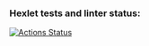### Hexlet tests and linter status:
[![Actions Status](https://github.com/maxheong54/php-project-48/actions/workflows/hexlet-check.yml/badge.svg)](https://github.com/maxheong54/php-project-48/actions)